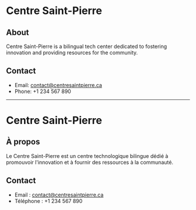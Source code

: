 # Centre Saint-Pierre

## About
Centre Saint-Pierre is a bilingual tech center dedicated to fostering innovation and providing resources for the community.

## Contact
- Email: contact@centresaintpierre.ca
- Phone: +1 234 567 890

---

# Centre Saint-Pierre

## À propos
Le Centre Saint-Pierre est un centre technologique bilingue dédié à promouvoir l'innovation et à fournir des ressources à la communauté.

## Contact
- Email : contact@centresaintpierre.ca
- Téléphone : +1 234 567 890